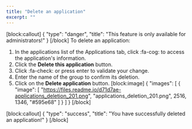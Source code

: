 ```yaml
---
title: "Delete an application"
excerpt: ""
---
```

[block:callout]
{
  "type": "danger",
  "title": "This feature is only available for administrators!"
}
[/block]
To delete an application: 

1. In the applications list of the Applications tab, click :fa-cog: to access the application's information.
2. Click the **Delete this application** button. 
3. Click :fa-check: or press enter to validate your change.
4. Enter the name of the group to confirm its deletion.
5. Click on the **Delete application** button. 
[block:image]
{
  "images": [
    {
      "image": [
        "https://files.readme.io/d71d7ae-applications_deletion_201.png",
        "applications_deletion_201.png",
        2516,
        1346,
        "#595e68"
      ]
    }
  ]
}
[/block]

[block:callout]
{
  "type": "success",
  "title": "You have successfully deleted an application!"
}
[/block]